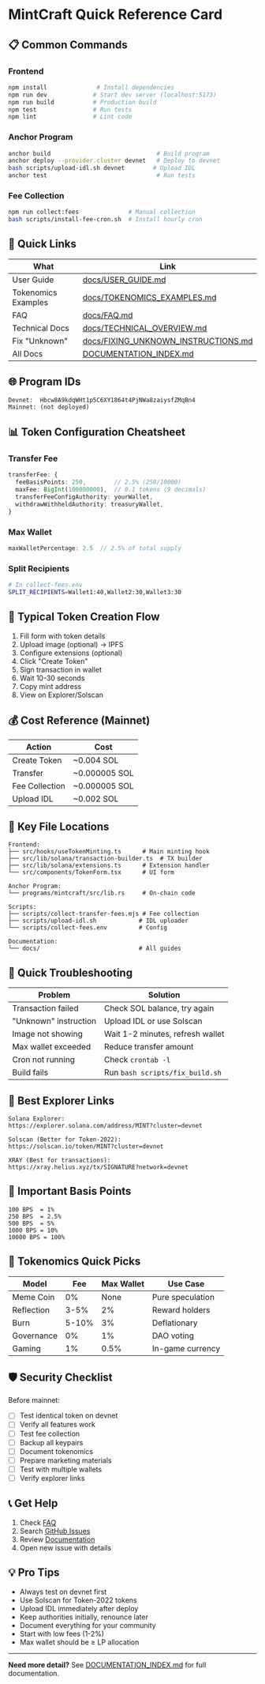 # MintCraft Quick Reference Card

## 📋 Common Commands

### Frontend
```bash
npm install              # Install dependencies
npm run dev             # Start dev server (localhost:5173)
npm run build           # Production build
npm test                # Run tests
npm lint                # Lint code
```

### Anchor Program
```bash
anchor build                              # Build program
anchor deploy --provider.cluster devnet   # Deploy to devnet
bash scripts/upload-idl.sh devnet        # Upload IDL
anchor test                               # Run tests
```

### Fee Collection
```bash
npm run collect:fees              # Manual collection
bash scripts/install-fee-cron.sh  # Install hourly cron
```

## 🔗 Quick Links

| What | Link |
|------|------|
| User Guide | [docs/USER_GUIDE.md](./USER_GUIDE.md) |
| Tokenomics Examples | [docs/TOKENOMICS_EXAMPLES.md](./TOKENOMICS_EXAMPLES.md) |
| FAQ | [docs/FAQ.md](./FAQ.md) |
| Technical Docs | [docs/TECHNICAL_OVERVIEW.md](./TECHNICAL_OVERVIEW.md) |
| Fix "Unknown" | [docs/FIXING_UNKNOWN_INSTRUCTIONS.md](./FIXING_UNKNOWN_INSTRUCTIONS.md) |
| All Docs | [DOCUMENTATION_INDEX.md](../DOCUMENTATION_INDEX.md) |

## 🌐 Program IDs

```
Devnet:  Hbcw8A9kdqWHt1p5C6XY1864t4PjNWa8zaiysfZMqBn4
Mainnet: (not deployed)
```

## 📊 Token Configuration Cheatsheet

### Transfer Fee
```typescript
transferFee: {
  feeBasisPoints: 250,        // 2.5% (250/10000)
  maxFee: BigInt(100000000),  // 0.1 tokens (9 decimals)
  transferFeeConfigAuthority: yourWallet,
  withdrawWithheldAuthority: treasuryWallet,
}
```

### Max Wallet
```typescript
maxWalletPercentage: 2.5  // 2.5% of total supply
```

### Split Recipients
```bash
# In collect-fees.env
SPLIT_RECIPIENTS=Wallet1:40,Wallet2:30,Wallet3:30
```

## 🎯 Typical Token Creation Flow

1. Fill form with token details
2. Upload image (optional) → IPFS
3. Configure extensions (optional)
4. Click "Create Token"
5. Sign transaction in wallet
6. Wait 10-30 seconds
7. Copy mint address
8. View on Explorer/Solscan

## 💰 Cost Reference (Mainnet)

| Action | Cost |
|--------|------|
| Create Token | ~0.004 SOL |
| Transfer | ~0.000005 SOL |
| Fee Collection | ~0.000005 SOL |
| Upload IDL | ~0.002 SOL |

## 🔧 Key File Locations

```
Frontend:
├── src/hooks/useTokenMinting.ts      # Main minting hook
├── src/lib/solana/transaction-builder.ts  # TX builder
├── src/lib/solana/extensions.ts      # Extension handler
└── src/components/TokenForm.tsx      # UI form

Anchor Program:
└── programs/mintcraft/src/lib.rs     # On-chain code

Scripts:
├── scripts/collect-transfer-fees.mjs # Fee collection
├── scripts/upload-idl.sh            # IDL uploader
└── scripts/collect-fees.env         # Config

Documentation:
└── docs/                            # All guides
```

## 🐛 Quick Troubleshooting

| Problem | Solution |
|---------|----------|
| Transaction failed | Check SOL balance, try again |
| "Unknown" instruction | Upload IDL or use Solscan |
| Image not showing | Wait 1-2 minutes, refresh wallet |
| Max wallet exceeded | Reduce transfer amount |
| Cron not running | Check `crontab -l` |
| Build fails | Run `bash scripts/fix_build.sh` |

## 📱 Best Explorer Links

```
Solana Explorer:
https://explorer.solana.com/address/MINT?cluster=devnet

Solscan (Better for Token-2022):
https://solscan.io/token/MINT?cluster=devnet

XRAY (Best for transactions):
https://xray.helius.xyz/tx/SIGNATURE?network=devnet
```

## 🔑 Important Basis Points

```
100 BPS  = 1%
250 BPS  = 2.5%
500 BPS  = 5%
1000 BPS = 10%
10000 BPS = 100%
```

## 🎨 Tokenomics Quick Picks

| Model | Fee | Max Wallet | Use Case |
|-------|-----|------------|----------|
| Meme Coin | 0% | None | Pure speculation |
| Reflection | 3-5% | 2% | Reward holders |
| Burn | 5-10% | 3% | Deflationary |
| Governance | 0% | 1% | DAO voting |
| Gaming | 1% | 0.5% | In-game currency |

## 🛡️ Security Checklist

Before mainnet:
- [ ] Test identical token on devnet
- [ ] Verify all features work
- [ ] Test fee collection
- [ ] Backup all keypairs
- [ ] Document tokenomics
- [ ] Prepare marketing materials
- [ ] Test with multiple wallets
- [ ] Verify explorer links

## 📞 Get Help

1. Check [FAQ](./FAQ.md)
2. Search [GitHub Issues](https://github.com/YOUR_REPO/issues)
3. Review [Documentation](../DOCUMENTATION_INDEX.md)
4. Open new issue with details

## 💡 Pro Tips

- Always test on devnet first
- Use Solscan for Token-2022 tokens
- Upload IDL immediately after deploy
- Keep authorities initially, renounce later
- Document everything for your community
- Start with low fees (1-2%)
- Max wallet should be ≥ LP allocation

---

**Need more detail?** See [DOCUMENTATION_INDEX.md](../DOCUMENTATION_INDEX.md) for full documentation.
